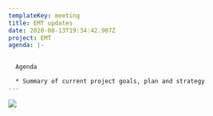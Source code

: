 ```yaml
---
templateKey: meeting
title: EMT updates
date: 2020-08-13T19:34:42.907Z
project: EMT
agenda: |-
  

  Agenda

  * Summary of current project goals, plan and strategy
---
```

![](/img/screen-shot-2020-08-13-at-9.21.16-am.png)